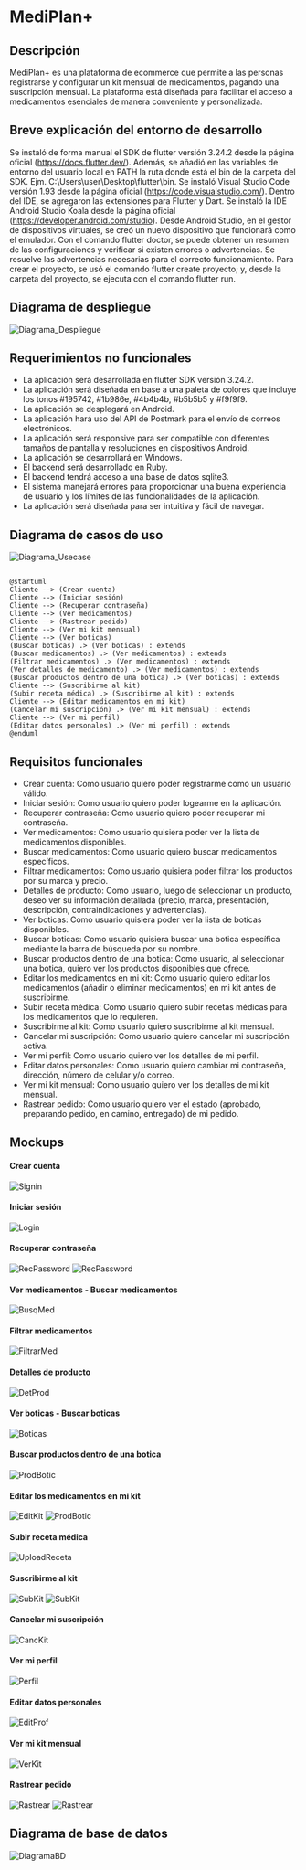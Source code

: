 # MediPlan+

## Descripción
MediPlan+ es una plataforma de ecommerce que permite a las personas registrarse y configurar un kit mensual de medicamentos, pagando una suscripción mensual. La plataforma está diseñada para facilitar el acceso a medicamentos esenciales de manera conveniente y personalizada.

## Breve explicación del entorno de desarrollo

Se instaló de forma manual el SDK de flutter versión 3.24.2 desde la página oficial (https://docs.flutter.dev/). Además, se añadió en las variables de entorno del usuario local en PATH la ruta donde está el bin de la carpeta del SDK. Ejm. C:\Users\user\Desktop\flutter\bin.
Se instaló Visual Studio Code versión 1.93 desde la página oficial (https://code.visualstudio.com/). Dentro del IDE, se agregaron las extensiones para Flutter y Dart.
Se instaló la IDE Android Studio Koala desde la página oficial (https://developer.android.com/studio).
Desde Android Studio, en el gestor de dispositivos virtuales, se creó un nuevo dispositivo que funcionará como el emulador. 
Con el comando flutter doctor, se puede obtener un resumen de las configuraciones y verificar si existen errores o advertencias. Se resuelve las advertencias necesarias para el correcto funcionamiento.
Para crear el proyecto, se usó el comando flutter create proyecto; y, desde la carpeta del proyecto, se ejecuta con el comando flutter run.

## Diagrama de despliegue


![Diagrama_Despliegue](./images/diagramaDespliegue.drawio.svg)


## Requerimientos no funcionales

- La aplicación será desarrollada en flutter SDK versión 3.24.2.
- La aplicación será diseñada en base a una paleta de colores que incluye los tonos #195742, #1b986e, #4b4b4b, #b5b5b5 y #f9f9f9.
- La aplicación se desplegará en Android.
- La aplicación hará uso del API de Postmark para el envío de correos electrónicos.
- La aplicación será responsive para ser compatible con diferentes tamaños de pantalla y resoluciones en dispositivos Android. 
- La aplicación se desarrollará en Windows.
- El backend será desarrollado en Ruby.
- El backend tendrá acceso a una base de datos sqlite3.
- El sistema manejará errores para proporcionar una buena experiencia de usuario y los límites de las funcionalidades de la aplicación.
- La aplicación será diseñada para ser intuitiva y fácil de navegar.



## Diagrama de casos de uso


![Diagrama_Usecase](./images/Diagrama%20de%20casos%20de%20uso.svg)
```

@startuml
Cliente --> (Crear cuenta)
Cliente --> (Iniciar sesión)
Cliente --> (Recuperar contraseña)
Cliente --> (Ver medicamentos)
Cliente --> (Rastrear pedido)
Cliente --> (Ver mi kit mensual)
Cliente --> (Ver boticas)
(Buscar boticas) .> (Ver boticas) : extends
(Buscar medicamentos) .> (Ver medicamentos) : extends
(Filtrar medicamentos) .> (Ver medicamentos) : extends
(Ver detalles de medicamento) .> (Ver medicamentos) : extends
(Buscar productos dentro de una botica) .> (Ver boticas) : extends
Cliente --> (Suscribirme al kit)
(Subir receta médica) .> (Suscribirme al kit) : extends
Cliente --> (Editar medicamentos en mi kit)
(Cancelar mi suscripción) .> (Ver mi kit mensual) : extends
Cliente --> (Ver mi perfil)
(Editar datos personales) .> (Ver mi perfil) : extends
@enduml

```

## Requisitos funcionales

- Crear cuenta: Como usuario quiero poder registrarme como un usuario válido.
- Iniciar sesión: Como usuario quiero poder logearme en la aplicación.
- Recuperar contraseña: Como usuario quiero poder recuperar mi contraseña.
- Ver medicamentos: Como usuario quisiera poder ver la lista de medicamentos disponibles.
- Buscar medicamentos: Como usuario quiero buscar medicamentos específicos.
- Filtrar medicamentos: Como usuario quisiera poder filtrar los productos por su marca y precio.
- Detalles de producto: Como usuario, luego de seleccionar un producto, deseo ver su información detallada (precio, marca, presentación, descripción, contraindicaciones y advertencias).
- Ver boticas: Como usuario quisiera poder ver la lista de boticas disponibles.
- Buscar boticas: Como usuario quisiera buscar una botica específica mediante la barra de búsqueda por su nombre.
- Buscar productos dentro de una botica: Como usuario, al seleccionar una botica, quiero ver los productos disponibles que ofrece.
- Editar los medicamentos en mi kit: Como usuario quiero editar los medicamentos (añadir o eliminar medicamentos) en mi kit antes de suscribirme.
- Subir receta médica: Como usuario quiero subir recetas médicas para los medicamentos que lo requieren.
- Suscribirme al kit: Como usuario quiero suscribirme al kit mensual.
- Cancelar mi suscripción: Como usuario quiero cancelar mi suscripción activa.
- Ver mi perfil: Como usuario quiero ver los detalles de mi perfil.
- Editar datos personales: Como usuario quiero cambiar mi contraseña, dirección, número de celular y/o correo.
- Ver mi kit mensual: Como usuario quiero ver los detalles de mi kit mensual.
- Rastrear pedido: Como usuario quiero ver el estado (aprobado, preparando pedido, en camino, entregado) de mi pedido.

## Mockups

#### Crear cuenta

![Signin](./images/1.png)

#### Iniciar sesión

![Login](./images/2.png)

#### Recuperar contraseña

![RecPassword](./images/3.png)  ![RecPassword](./images/4.png)

#### Ver medicamentos - Buscar medicamentos

![BusqMed](./images/5.png)


#### Filtrar medicamentos

![FiltrarMed](./images/6.png)


#### Detalles de producto

![DetProd](./images/7.png)


#### Ver boticas - Buscar boticas

![Boticas](./images/8.png)


#### Buscar productos dentro de una botica

![ProdBotic](./images/9.png)  

#### Editar los medicamentos en mi kit

![EditKit](./images/10.png)  ![ProdBotic](./images/11.png)




#### Subir receta médica

![UploadReceta](./images/12.png)


#### Suscribirme al kit

![SubKit](./images/13.png)  ![SubKit](./images/14.png)


#### Cancelar mi suscripción

![CancKit](./images/15.png)


#### Ver mi perfil

![Perfil](./images/16.png)


#### Editar datos personales

![EditProf](./images/17.png)


#### Ver mi kit mensual

![VerKit](./images/18.png)


#### Rastrear pedido

![Rastrear](./images/19.png)  ![Rastrear](./images/20.png)


## Diagrama de base de datos

![DiagramaBD](./images/Diagrama%20de%20base%20de%20datos.png)

